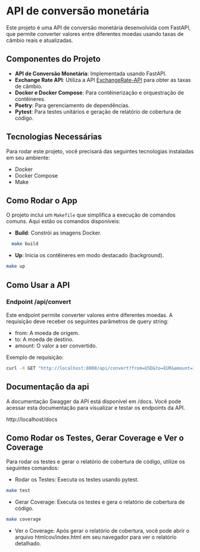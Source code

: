 # API de conversão monetária

Este projeto é uma API de conversão monetária desenvolvida com FastAPI, que permite converter valores entre diferentes moedas usando taxas de câmbio reais e atualizadas.

## Componentes do Projeto

- **API de Conversão Monetária**: Implementada usando FastAPI.
- **Exchange Rate API**: Utiliza a API [ExchangeRate-API](https://www.exchangerate-api.com) para obter as taxas de câmbio.
- **Docker e Docker Compose**: Para contêinerização e orquestração de contêineres.
- **Poetry**: Para gerenciamento de dependências.
- **Pytest**: Para testes unitários e geração de relatório de cobertura de código.

## Tecnologias Necessárias

Para rodar este projeto, você precisará das seguintes tecnologias instaladas em seu ambiente:

- Docker
- Docker Compose
- Make

## Como Rodar o App

O projeto inclui um `Makefile` que simplifica a execução de comandos comuns. Aqui estão os comandos disponíveis:

- **Build**: Constrói as imagens Docker.

```bash
  make build
```

- **Up**: Inicia os contêineres em modo destacado (background).

```bash
make up
```

## Como Usar a API

### Endpoint /api/convert

Este endpoint permite converter valores entre diferentes moedas. A requisição deve receber os seguintes parâmetros de query string:

- from: A moeda de origem.
- to: A moeda de destino.
- amount: O valor a ser convertido.

Exemplo de requisição:

```bash
curl -X GET "http://localhost:8000/api/convert?from=USD&to=EUR&amount=100"

```

## Documentação da api

A documentação Swagger da API está disponível em /docs. Você pode acessar esta documentação para visualizar e testar os endpoints da API.

http://localhost/docs

## Como Rodar os Testes, Gerar Coverage e Ver o Coverage

Para rodar os testes e gerar o relatório de cobertura de código, utilize os seguintes comandos:

- Rodar os Testes: Executa os testes usando pytest.

```bash
make test
```

- Gerar Coverage: Executa os testes e gera o relatório de cobertura de código.

```bash
make coverage
```

- Ver o Coverage: Após gerar o relatório de cobertura, você pode abrir o arquivo htmlcov/index.html em seu navegador para ver o relatório detalhado.
